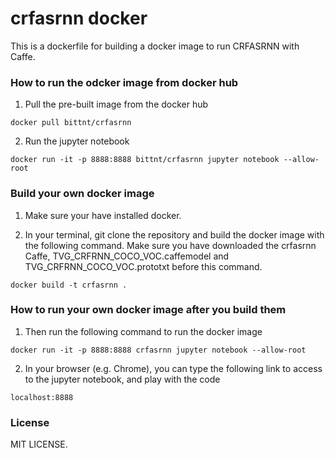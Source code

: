 # crfasrnn docker


This is a dockerfile for building a docker image to run CRFASRNN with Caffe.

### How to run the odcker image from docker hub

1. Pull the pre-built image from the docker hub
```
docker pull bittnt/crfasrnn
```

2. Run the jupyter notebook

```
docker run -it -p 8888:8888 bittnt/crfasrnn jupyter notebook --allow-root
```

### Build your own docker image
1. Make sure your have installed docker.

2. In your terminal, git clone the repository and build the docker image with the following command. Make sure you have downloaded the crfasrnn Caffe, TVG_CRFRNN_COCO_VOC.caffemodel and TVG_CRFRNN_COCO_VOC.prototxt before this command.
```
docker build -t crfasrnn .
```

### How to run your own docker image after you build them
1. Then run the following command to run the docker image

```
docker run -it -p 8888:8888 crfasrnn jupyter notebook --allow-root
```

2. In your browser (e.g. Chrome), you can type the following link to access to the jupyter notebook, and play with the code
```
localhost:8888
```


### License
MIT LICENSE.
